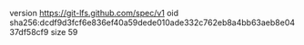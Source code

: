 version https://git-lfs.github.com/spec/v1
oid sha256:dcdf9d3fcf6e836ef40a59dede010ade332c762eb8a4bb63aeb8e0437df58cf9
size 59
